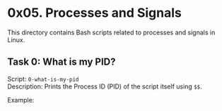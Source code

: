 # 0x05. Processes and Signals

This directory contains Bash scripts related to processes and signals in Linux.

## Task 0: What is my PID?

Script: `0-what-is-my-pid`  
Description: Prints the Process ID (PID) of the script itself using `$$`.

Example:
